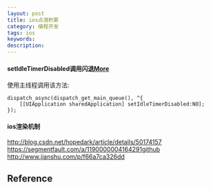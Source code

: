 ```yaml
---
layout: post
title: ios点滴积累
category: 编程开发
tags: ios
keywords: 
description: 
---
```



#### setIdleTimerDisabled调用闪退[More](https://cxybb.com/article/loveseal518/109644407)


使用主线程调用该方法:

```
dispatch_async(dispatch_get_main_queue(), ^{
    [[UIApplication sharedApplication] setIdleTimerDisabled:NO];
});
```

#### ios渲染机制

<http://blog.csdn.net/hopedark/article/details/50174157>
<https://segmentfault.com/a/1190000004164291github>
<http://www.jianshu.com/p/f66a7ca326dd>


## Reference

